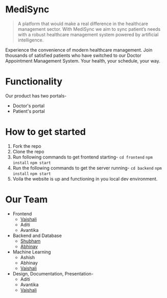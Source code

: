 # MediSync

> A platform that would make a real difference in the healthcare management sector. With MediSync we aim to sync patient’s needs with a robust healthcare management system powered by artificial intelligence.

Experience the convenience of modern healthcare management. Join thousands of satisfied patients who have switched to our Doctor Appointment Management System. Your health, your schedule, your way. 

# Functionality 
Our product has two portals-
   - Doctor's portal
   - Patient's portal

# How to get started
1. Fork the repo
2. Clone the repo
3. Run following commands to get frontend starting-
   ```cd frontend```
   ```npm install```
   ```npm start```
4. Run the following commands to get the server running-
   ```cd backend```
   ```npm install```
   ```npm start```
5. Voila the website is up and functioning in you local dev environment.

# Our Team 
- Frontend
   + [Vaishali](https://www/github.com/arcVaishali)
   + Aditi
   + Avantika
- Backend and Database
   + [Shubham](https://github.com/skyisnotmylimit)
   + [Abhinay](https://github.com/abj-32)
- Machine Learning
   + Ashish
   + Abhinay
   + [Vaishali](https://www/github.com/arcVaishali)
- Design, Documentation, Presentation-
   + Aditi
   + Avantika
   + [Vaishali](https://www/github.com/arcVaishali)

<!--
##### CHECKLIST- 
- Frontend  
  + [ ] Patient Dashboard
  + [ ] Admin Dashboard
  + [ ] etc
  + [ ] etc 

- Backend 

- ML implementation

  -->
